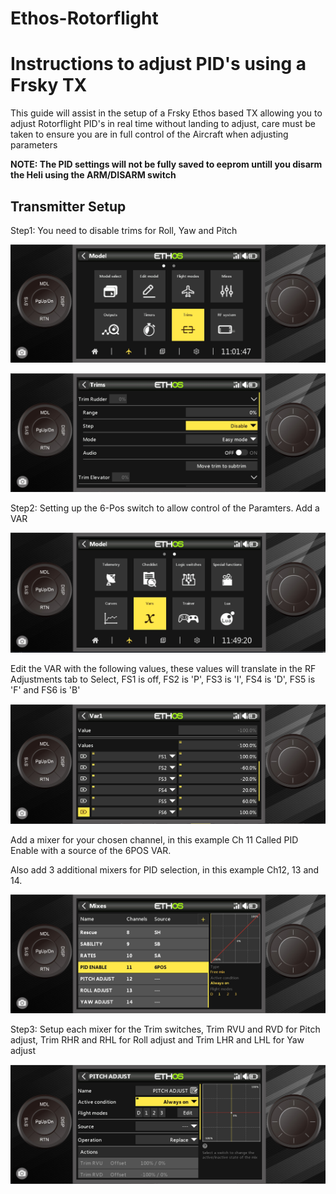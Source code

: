# Ethos-Rotorflight
# Instructions to adjust PID's using a Frsky TX
This guide will assist in the setup of a Frsky Ethos based TX allowing you to adjust Rotorflight PID's in real time without landing to adjust, care must be taken to ensure you are in full control of the Aircraft when adjusting parameters

__NOTE: The PID settings will not be fully saved to eeprom untill you disarm the Heli using the ARM/DISARM switch__

## Transmitter Setup
Step1: You need to disable trims for Roll, Yaw and Pitch

![image](https://github.com/jimmy6616/Ethos-Rotorflight/blob/main/Trim1.jpg)

![imaage](https://github.com/jimmy6616/Ethos-Rotorflight/blob/main/Trim2.jpg)

Step2: Setting up the 6-Pos switch to allow control of the Paramters.
Add a VAR

![image](https://github.com/jimmy6616/Ethos-Rotorflight/blob/main/Var1.jpg)

Edit the VAR with the following values, these values will translate in the RF Adjustments tab to Select, FS1 is off, FS2 is 'P', FS3 is 'I', FS4 is 'D', FS5 is 'F' and FS6 is 'B'

![image](https://github.com/jimmy6616/Ethos-Rotorflight/blob/main/Var2.jpg)

Add a mixer for your chosen channel, in this example Ch 11 Called PID Enable with a source of the 6POS VAR. 

Also add 3 additional mixers for PID selection, in this example Ch12, 13 and 14.

![image](https://github.com/jimmy6616/Ethos-Rotorflight/blob/main/Mix1.jpg)

Step3: Setup each mixer for the Trim switches, Trim RVU and RVD for Pitch adjust, Trim RHR and RHL for Roll adjust and Trim LHR and LHL for Yaw adjust

![image](https://github.com/jimmy6616/Ethos-Rotorflight/blob/main/Mix4.jpg)
